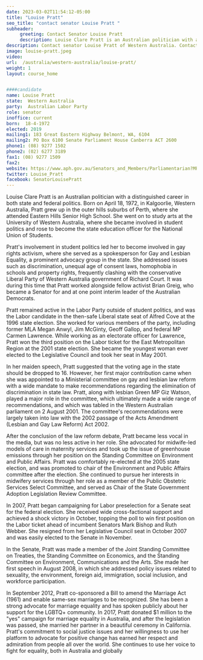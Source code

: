 ```yaml
---
date: 2023-03-02T11:54:12-05:00
title: "Louise Pratt"
seo_title: "contact senator Louise Pratt "
subheader:
     greeting: Contact Senator Louise Pratt
     description: Louise Clare Pratt is an Australian politician with a distinguished career in both state and federal politics.
description: Contact senator Louise Pratt of Western Australia. Contact information for Louise Pratt includes email address, phone number, and mailing address.
image: louise-pratt.jpeg
video:
url:  /australia/western-australia/louise-pratt/
weight: 1
layout: course_home


####candidate
name: Louise Pratt
state:	Western Australia
party:	Australian Labor Party
role: senator
inoffice: current
born:  18-4-1972
elected: 2019
mailing1: 183 Great Eastern Highway Belmont, WA, 6104
mailing2: PO Box 6100 Senate Parliament House Canberra ACT 2600
phone1:	(08) 9277 1502
phone2: (02) 6277 3189
fax1: (08) 9277 1509
fax2:
website: https://www.aph.gov.au/Senators_and_Members/Parliamentarian?MPID=I0T
twitter: Louise_Pratt
facebook: SenatorLouisePratt
---
```


Louise Clare Pratt is an Australian politician with a distinguished career in both state and federal politics. Born on April 18, 1972, in Kalgoorlie, Western Australia, Pratt grew up in the outer hills suburbs of Perth, where she attended Eastern Hills Senior High School. She went on to study arts at the University of Western Australia, where she became involved in student politics and rose to become the state education officer for the National Union of Students.

Pratt's involvement in student politics led her to become involved in gay rights activism, where she served as a spokesperson for Gay and Lesbian Equality, a prominent advocacy group in the state. She addressed issues such as discrimination, unequal age of consent laws, homophobia in schools and property rights, frequently clashing with the conservative Liberal Party of Western Australia government of Richard Court. It was during this time that Pratt worked alongside fellow activist Brian Greig, who became a Senator for and at one point interim leader of the Australian Democrats.

Pratt remained active in the Labor Party outside of student politics, and was the Labor candidate in the then-safe Liberal state seat of Alfred Cove at the 1996 state election. She worked for various members of the party, including former MLA Megan Anwyl, Jim McGinty, Geoff Gallop, and federal MP Carmen Lawrence. While working as an electorate officer for Lawrence, Pratt won the third position on the Labor ticket for the East Metropolitan Region at the 2001 state election. She became the youngest woman ever elected to the Legislative Council and took her seat in May 2001.

In her maiden speech, Pratt suggested that the voting age in the state should be dropped to 16. However, her first major contribution came when she was appointed to a Ministerial committee on gay and lesbian law reform with a wide mandate to make recommendations regarding the elimination of discrimination in state law. Pratt, along with lesbian Green MP Giz Watson, played a major role in the committee, which ultimately made a wide range of recommendations, and which was tabled in the Western Australian parliament on 2 August 2001. The committee's recommendations were largely taken into law with the 2002 passage of the Acts Amendment (Lesbian and Gay Law Reform) Act 2002.

After the conclusion of the law reform debate, Pratt became less vocal in the media, but was no less active in her role. She advocated for midwife-led models of care in maternity services and took up the issue of greenhouse emissions through her position on the Standing Committee on Environment and Public Affairs. Pratt was comfortably re-elected at the 2005 state election, and was promoted to chair of the Environment and Public Affairs committee after the election. She continued to pursue her interests in midwifery services through her role as a member of the Public Obstetric Services Select Committee, and served as Chair of the State Government Adoption Legislation Review Committee.

In 2007, Pratt began campaigning for Labor preselection for a Senate seat for the federal election. She received wide cross-factional support and achieved a shock victory in October, topping the poll to win first position on the Labor ticket ahead of incumbent Senators Mark Bishop and Ruth Webber. She resigned from her Legislative Council seat in October 2007 and was easily elected to the Senate in November.

In the Senate, Pratt was made a member of the Joint Standing Committee on Treaties, the Standing Committee on Economics, and the Standing Committee on Environment, Communications and the Arts. She made her first speech in August 2008, in which she addressed policy issues related to sexuality, the environment, foreign aid, immigration, social inclusion, and workforce participation.

In September 2012, Pratt co-sponsored a Bill to amend the Marriage Act (1961) and enable same-sex marriages to be recognized. She has been a strong advocate for marriage equality and has spoken publicly about her support for the LGBTQ+ community. In 2017, Pratt donated $1 million to the "yes" campaign for marriage equality in Australia, and after the legislation was passed, she married her partner in a beautiful ceremony in California. Pratt's commitment to social justice issues and her willingness to use her platform to advocate for positive change has earned her respect and admiration from people all over the world. She continues to use her voice to fight for equality, both in Australia and globally